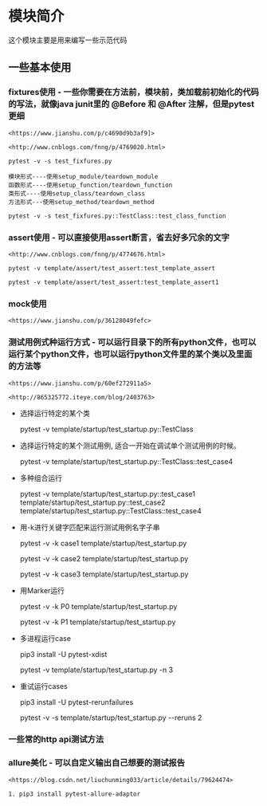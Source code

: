 # 模块简介

这个模块主要是用来编写一些示范代码

## 一些基本使用

### fixtures使用 - 一些你需要在方法前，模块前，类加载前初始化的代码的写法，就像java junit里的 @Before 和 @After 注解，但是pytest更细

    <https://www.jianshu.com/p/c4690d9b3af9]>

    <http://www.cnblogs.com/fnng/p/4769020.html>

    pytest -v -s test_fixfures.py

    模块形式----使用setup_module/teardown_module  
    函数形式----使用setup_function/teardown_function
    类形式----使用setup_class/teardown_class
    方法形式---使用setup_method/teardown_method

    pytest -v -s test_fixfures.py::TestClass::test_class_function

### assert使用 - 可以直接使用assert断言，省去好多冗余的文字

    <http://www.cnblogs.com/fnng/p/4774676.html>

    pytest -v template/assert/test_assert:test_template_assert

    pytest -v template/assert/test_assert:test_template_assert1

### mock使用

    <https://www.jianshu.com/p/36128049fefc>

### 测试用例式种运行方式 - 可以运行目录下的所有python文件，也可以运行某个python文件，也可以运行python文件里的某个类以及里面的方法等

    <https://www.jianshu.com/p/60ef272911a5>

    <http://865325772.iteye.com/blog/2403763>

* 选择运行特定的某个类

    pytest -v template/startup/test_startup.py::TestClass

* 选择运行特定的某个测试用例, 适合一开始在调试单个测试用例的时候。

    pytest -v template/startup/test_startup.py::TestClass::test_case4

* 多种组合运行

    pytest -v template/startup/test_startup.py::test_case1 template/startup/test_startup.py::test_case2 template/startup/test_startup.py::TestClass::test_case4

* 用-k进行关键字匹配来运行测试用例名字子串

    pytest -v -k case1 template/startup/test_startup.py

    pytest -v -k case2 template/startup/test_startup.py

    pytest -v -k case3 template/startup/test_startup.py

* 用Marker运行

    pytest -v -k P0 template/startup/test_startup.py

    pytest -v -k P1 template/startup/test_startup.py

* 多进程运行case

    pip3 install -U pytest-xdist

    pytest -v template/startup/test_startup.py -n 3

* 重试运行cases

    pip3 install -U pytest-rerunfailures

    pytest -v -s template/startup/test_startup.py --reruns 2

### 一些常的http api测试方法

### allure美化 - 可以自定义输出自己想要的测试报告

    <https://blog.csdn.net/liuchunming033/article/details/79624474>

    1. pip3 install pytest-allure-adaptor
